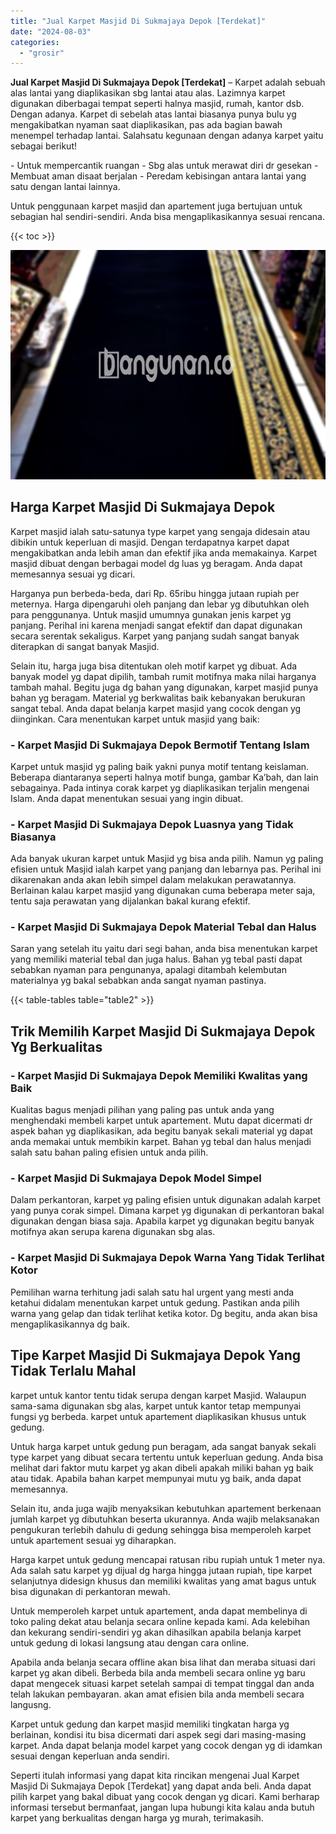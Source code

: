 ```yaml
---
title: "Jual Karpet Masjid Di Sukmajaya Depok [Terdekat]"
date: "2024-08-03"
categories: 
  - "grosir"
---
```


**Jual Karpet Masjid Di Sukmajaya Depok \[Terdekat\]** – Karpet adalah sebuah alas lantai yang diaplikasikan sbg lantai atau alas. Lazimnya karpet digunakan diberbagai tempat seperti halnya masjid, rumah, kantor dsb. Dengan adanya. Karpet di sebelah atas lantai biasanya punya bulu yg mengakibatkan nyaman saat diaplikasikan, pas ada bagian bawah menempel terhadap lantai. Salahsatu kegunaan dengan adanya karpet yaitu sebagai berikut!

\- Untuk mempercantik ruangan - Sbg alas untuk merawat diri dr gesekan - Membuat aman disaat berjalan - Peredam kebisingan antara lantai yang satu dengan lantai lainnya.

Untuk penggunaan karpet masjid dan apartement juga bertujuan untuk sebagian hal sendiri-sendiri. Anda bisa mengaplikasikannya sesuai rencana.

{{< toc >}}

![Jual Karpet Masjid Di Sukmajaya Depok [Terdekat]](/images/grosir-karpet-murah-78.png)

## Harga Karpet Masjid Di Sukmajaya Depok

Karpet masjid ialah satu-satunya type karpet yang sengaja didesain atau dibikin untuk keperluan di masjid. Dengan terdapatnya karpet dapat mengakibatkan anda lebih aman dan efektif jika anda memakainya. Karpet masjid dibuat dengan berbagai model dg luas yg beragam. Anda dapat memesannya sesuai yg dicari.

Harganya pun berbeda-beda, dari Rp. 65ribu hingga jutaan rupiah per meternya. Harga dipengaruhi oleh panjang dan lebar yg dibutuhkan oleh para penggunanya. Untuk masjid umumnya gunakan jenis karpet yg panjang. Perihal ini karena menjadi sangat efektif dan dapat digunakan secara serentak sekaligus. Karpet yang panjang sudah sangat banyak diterapkan di sangat banyak Masjid.

Selain itu, harga juga bisa ditentukan oleh motif karpet yg dibuat. Ada banyak model yg dapat dipilih, tambah rumit motifnya maka nilai harganya tambah mahal. Begitu juga dg bahan yang digunakan, karpet masjid punya bahan yg beragam. Material yg berkwalitas baik kebanyakan berukuran sangat tebal. Anda dapat belanja karpet masjid yang cocok dengan yg diinginkan. Cara menentukan karpet untuk masjid yang baik:

### \- Karpet Masjid Di Sukmajaya Depok Bermotif Tentang Islam

Karpet untuk masjid yg paling baik yakni punya motif tentang keislaman. Beberapa diantaranya seperti halnya motif bunga, gambar Ka’bah, dan lain sebagainya. Pada intinya corak karpet yg diaplikasikan terjalin mengenai Islam. Anda dapat menentukan sesuai yang ingin dibuat.

### \- Karpet Masjid Di Sukmajaya Depok Luasnya yang Tidak Biasanya

Ada banyak ukuran karpet untuk Masjid yg bisa anda pilih. Namun yg paling efisien untuk Masjid ialah karpet yang panjang dan lebarnya pas. Perihal ini dikarenakan anda akan lebih simpel dalam melakukan perawatannya. Berlainan kalau karpet masjid yang digunakan cuma beberapa meter saja, tentu saja perawatan yang dijalankan bakal kurang efektif.

### \- Karpet Masjid Di Sukmajaya Depok Material Tebal dan Halus

Saran yang setelah itu yaitu dari segi bahan, anda bisa menentukan karpet yang memiliki material tebal dan juga halus. Bahan yg tebal pasti dapat sebabkan nyaman para pengunanya, apalagi ditambah kelembutan materialnya yg bakal sebabkan anda sangat nyaman pastinya.

{{< table-tables table="table2" >}}

## Trik Memilih Karpet Masjid Di Sukmajaya Depok Yg Berkualitas

### \- Karpet Masjid Di Sukmajaya Depok Memiliki Kwalitas yang Baik

Kualitas bagus menjadi pilihan yang paling pas untuk anda yang menghendaki membeli karpet untuk apartement. Mutu dapat dicermati dr aspek bahan yg diaplikasikan, ada begitu banyak sekali material yg dapat anda memakai untuk membikin karpet. Bahan yg tebal dan halus menjadi salah satu bahan paling efisien untuk anda pilih.

### \- Karpet Masjid Di Sukmajaya Depok Model Simpel

Dalam perkantoran, karpet yg paling efisien untuk digunakan adalah karpet yang punya corak simpel. Dimana karpet yg digunakan di perkantoran bakal digunakan dengan biasa saja. Apabila karpet yg digunakan begitu banyak motifnya akan serupa karena digunakan sbg alas.

### \- Karpet Masjid Di Sukmajaya Depok Warna Yang Tidak Terlihat Kotor

Pemilihan warna terhitung jadi salah satu hal urgent yang mesti anda ketahui didalam menentukan karpet untuk gedung. Pastikan anda pilih warna yang gelap dan tidak terlihat ketika kotor. Dg begitu, anda akan bisa mengaplikasikannya dg baik.

## Tipe Karpet Masjid Di Sukmajaya Depok Yang Tidak Terlalu Mahal

karpet untuk kantor tentu tidak serupa dengan karpet Masjid. Walaupun sama-sama digunakan sbg alas, karpet untuk kantor tetap mempunyai fungsi yg berbeda. karpet untuk apartement diaplikasikan khusus untuk gedung.

Untuk harga karpet untuk gedung pun beragam, ada sangat banyak sekali type karpet yang dibuat secara tertentu untuk keperluan gedung. Anda bisa melihat dari faktor mutu karpet yg akan dibeli apakah miliki bahan yg baik atau tidak. Apabila bahan karpet mempunyai mutu yg baik, anda dapat memesannya.

Selain itu, anda juga wajib menyaksikan kebutuhkan apartement berkenaan jumlah karpet yg dibutuhkan beserta ukurannya. Anda wajib melaksanakan pengukuran terlebih dahulu di gedung sehingga bisa memperoleh karpet untuk apartement sesuai yg diharapkan.

Harga karpet untuk gedung mencapai ratusan ribu rupiah untuk 1 meter nya. Ada salah satu karpet yg dijual dg harga hingga jutaan rupiah, tipe karpet selanjutnya didesign khusus dan memiliki kwalitas yang amat bagus untuk bisa digunakan di perkantoran mewah.

Untuk memperoleh karpet untuk apartement, anda dapat membelinya di toko paling dekat atau belanja secara online kepada kami. Ada kelebihan dan kekurang sendiri-sendiri yg akan dihasilkan apabila belanja karpet untuk gedung di lokasi langsung atau dengan cara online.

Apabila anda belanja secara offline akan bisa lihat dan meraba situasi dari karpet yg akan dibeli. Berbeda bila anda membeli secara online yg baru dapat mengecek situasi karpet setelah sampai di tempat tinggal dan anda telah lakukan pembayaran. akan amat efisien bila anda membeli secara langusng.

Karpet untuk gedung dan karpet masjid memiliki tingkatan harga yg berlainan, kondisi itu bisa dicermati dari aspek segi dari masing-masing karpet. Anda dapat belanja model karpet yang cocok dengan yg di idamkan sesuai dengan keperluan anda sendiri.

Seperti itulah informasi yang dapat kita rincikan mengenai Jual Karpet Masjid Di Sukmajaya Depok \[Terdekat\] yang dapat anda beli. Anda dapat pilih karpet yang bakal dibuat yang cocok dengan yg dicari. Kami berharap informasi tersebut bermanfaat, jangan lupa hubungi kita kalau anda butuh karpet yang berkualitas dengan harga yg murah, terimakasih.
